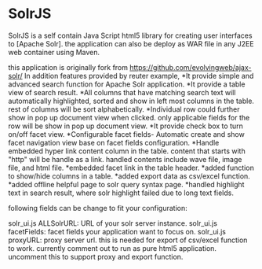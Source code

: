 # SolrJS

SolrJS is a self contain Java Script html5 library for creating user interfaces to [Apache Solr].
the application can also be deploy as WAR file in any J2EE web container using Maven.

this application is originally fork from https://github.com/evolvingweb/ajax-solr/
In addition features provided by reuter example,
	*It provide simple and advanced search function for Apache Solr application.
	*It provide a table view of search result.
	*All columns that have matching search text will automatically highlighted, sorted and show in left most columns in the table.
		rest of columns will be sort alphabetically.
	*Individual row could further show in pop up document view when clicked. only applicable fields for the row will be 
		show in pop up document view.
	*It provide check box to turn on/off facet view.
	*Configurable facet fields- Automatic create and show facet navigation view base on facet fields configuration. 
	*Handle embedded hyper link content column in the table. content that starts with "http" will be handle as a link.
		handled contents include wave file, image file, and html file.
	*embedded facet link in the table header. 
	*added function to show/hide columns in a table.
	*added export data as csv/excel function. 
	*added offline helpful page to solr query syntax page. 
	*handled highlight text in search result, where solr highlight failed due to long text fields.

following fields can be change to  fit your configuration:

solr_ui.js ALLSolrURL:  URL of your solr server instance.
solr_ui.js facetFields:  facet fields your application want to focus on.
solr_ui.js  proxyURL:  proxy server url. this is needed for export of csv/excel function to work. currently comment out
						to run as pure html5 application. uncomment this to support proxy and export function.
						
						


